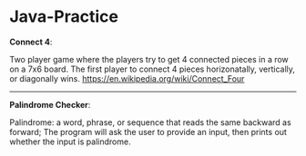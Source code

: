 # Java-Practice

**Connect 4**:

Two player game where the players try to get 4 connected pieces in a row on a 7x6 board. The first player to connect 4 pieces horizonatally, vertically, or diagonally wins.
https://en.wikipedia.org/wiki/Connect_Four

-----------------------------------------------------------------------------------------------------------------------------------------------------------

**Palindrome Checker**:

Palindrome: a word, phrase, or sequence that reads the same backward as forward;
The program will ask the user to provide an input, then prints out whether the input is palindrome.

